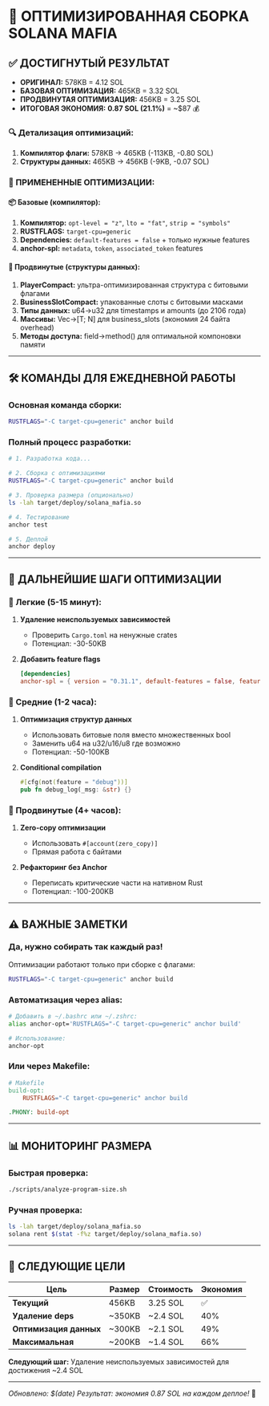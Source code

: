 # 🚀 ОПТИМИЗИРОВАННАЯ СБОРКА SOLANA MAFIA

## ✅ ДОСТИГНУТЫЙ РЕЗУЛЬТАТ
- **ОРИГИНАЛ:** 578KB = 4.12 SOL  
- **БАЗОВАЯ ОПТИМИЗАЦИЯ:** 465KB = 3.32 SOL
- **ПРОДВИНУТАЯ ОПТИМИЗАЦИЯ:** 456KB = 3.25 SOL
- **ИТОГОВАЯ ЭКОНОМИЯ:** **0.87 SOL (21.1%)** = ~$87 💰

### 🔍 Детализация оптимизаций:
1. **Компилятор флаги:** 578KB → 465KB (-113KB, -0.80 SOL)
2. **Структуры данных:** 465KB → 456KB (-9KB, -0.07 SOL)

### 🔧 ПРИМЕНЕННЫЕ ОПТИМИЗАЦИИ:

#### 📦 Базовые (компилятор):
1. **Компилятор:** `opt-level = "z"`, `lto = "fat"`, `strip = "symbols"`
2. **RUSTFLAGS:** `target-cpu=generic` 
3. **Dependencies:** `default-features = false` + только нужные features
4. **anchor-spl:** `metadata`, `token`, `associated_token` features

#### 🧬 Продвинутые (структуры данных):
1. **PlayerCompact:** ультра-оптимизированная структура с битовыми флагами
2. **BusinessSlotCompact:** упакованные слоты с битовыми масками
3. **Типы данных:** u64→u32 для timestamps и amounts (до 2106 года)
4. **Массивы:** Vec→[T; N] для business_slots (экономия 24 байта overhead)
5. **Методы доступа:** field→method() для оптимальной компоновки памяти

---

## 🛠️ КОМАНДЫ ДЛЯ ЕЖЕДНЕВНОЙ РАБОТЫ

### Основная команда сборки:
```bash
RUSTFLAGS="-C target-cpu=generic" anchor build
```

### Полный процесс разработки:
```bash
# 1. Разработка кода...

# 2. Сборка с оптимизациями 
RUSTFLAGS="-C target-cpu=generic" anchor build

# 3. Проверка размера (опционально)
ls -lah target/deploy/solana_mafia.so

# 4. Тестирование
anchor test

# 5. Деплой
anchor deploy
```

---

## 🎯 ДАЛЬНЕЙШИЕ ШАГИ ОПТИМИЗАЦИИ

### 🥉 Легкие (5-15 минут):
1. **Удаление неиспользуемых зависимостей**
   - Проверить `Cargo.toml` на ненужные crates
   - Потенциал: -30-50KB

2. **Добавить feature flags**
   ```toml
   [dependencies]
   anchor-spl = { version = "0.31.1", default-features = false, features = ["metadata"] }
   ```

### 🥈 Средние (1-2 часа):
1. **Оптимизация структур данных**
   - Использовать битовые поля вместо множественных bool
   - Заменить u64 на u32/u16/u8 где возможно
   - Потенциал: -50-100KB

2. **Conditional compilation**
   ```rust
   #[cfg(not(feature = "debug"))]
   pub fn debug_log(_msg: &str) {}
   ```

### 🥇 Продвинутые (4+ часов):
1. **Zero-copy оптимизации**
   - Использовать `#[account(zero_copy)]` 
   - Прямая работа с байтами

2. **Рефакторинг без Anchor**
   - Переписать критические части на нативном Rust
   - Потенциал: -100-200KB

---

## ⚠️ ВАЖНЫЕ ЗАМЕТКИ

### Да, нужно собирать так каждый раз!
Оптимизации работают только при сборке с флагами:
```bash
RUSTFLAGS="-C target-cpu=generic" anchor build
```

### Автоматизация через alias:
```bash
# Добавить в ~/.bashrc или ~/.zshrc:
alias anchor-opt='RUSTFLAGS="-C target-cpu=generic" anchor build'

# Использование:
anchor-opt
```

### Или через Makefile:
```makefile
# Makefile
build-opt:
	RUSTFLAGS="-C target-cpu=generic" anchor build

.PHONY: build-opt
```

---

## 📊 МОНИТОРИНГ РАЗМЕРА

### Быстрая проверка:
```bash
./scripts/analyze-program-size.sh
```

### Ручная проверка:
```bash
ls -lah target/deploy/solana_mafia.so
solana rent $(stat -f%z target/deploy/solana_mafia.so)
```

---

## 🎉 СЛЕДУЮЩИЕ ЦЕЛИ

| Цель | Размер | Стоимость | Экономия |
|------|--------|-----------|----------|
| **Текущий** | 456KB | 3.25 SOL | ✅ |
| **Удаление deps** | ~350KB | ~2.4 SOL | 40% |
| **Оптимизация данных** | ~300KB | ~2.1 SOL | 49% |
| **Максимальная** | ~200KB | ~1.4 SOL | 66% |

**Следующий шаг:** Удаление неиспользуемых зависимостей для достижения ~2.4 SOL

---

*Обновлено: $(date)*
*Результат: экономия 0.87 SOL на каждом деплое!* 🚀
